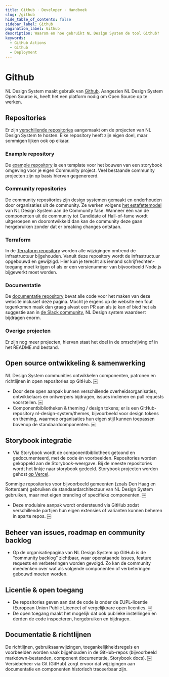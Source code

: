 ```yaml
---
title: Github · Developer · Handboek
slug: /github
hide_table_of_contents: false
sidebar_label: Github
pagination_label: Github
description: Waarom en hoe gebruikt NL Design System de tool Github?
keywords:
  - GitHub Actions
  - Github
  - Deployment
---
```


# Github

NL Design System maakt gebruik van [Github](https://github.com). Aangezien NL Design System Open Source is, heeft het een platform nodig om Open Source op te werken.

## Repositories

Er zijn [verschillende repositories](https://github.com/orgs/nl-design-system/repositories) aangemaakt om de projecten van NL Design System te hosten. Elke repository heeft zijn eigen doel, maar sommigen lijken ook op elkaar.

### Example repository

De [example repository](https://github.com/nl-design-system/example) is een template voor het bouwen van een storybook omgeving voor je eigen Community project. Veel bestaande community projecten zijn op basis hiervan gegenereerd.

### Community repositories

De community repositories zijn design systemen gemaakt en onderhouden door organisaties uit de community. Ze werken volgens [het estafettemodel](/handboek/estafettemodel) van NL Design System aan de Community fase. Wanneer één van de componenten uit de community tot Candidate of Hall-of-fame wordt uitgeroepen en doorontwikkeld dan kan de community deze gaan hergebruiken zonder dat er breaking changes ontstaan.

### Terraform

In de [Terraform repository](https://github.com/nl-design-system/terraform) worden alle wijzigingen omtrend de infrastructuur bijgehouden. Vanuit deze repository wordt de infrastructuur opgebouwd en gewijzigd. Hier kun je terecht als iemand schrijfrechten-toegang moet krijgen of als er een versienummer van bijvoorbeeld Node.js bijgewerkt moet worden.

### Documentatie

De [documentatie repository](https://github.com/nl-design-system/documentatie) bevat alle code voor het maken van deze website inclusief deze pagina. Mocht je ergens op de website een fout tegenkomen maak dan graag alvast een PR aan als je kan of bied het als suggestie aan in [de Slack community](/slack), NL Design system waardeert bijdragen enorm.

### Overige projecten

Er zijn nog meer projecten, hiervan staat het doel in de omschrijving of in het README.md bestand.

## Open source ontwikkeling & samenwerking

NL Design System communities ontwikkelen componenten, patronen en richtlijnen in open repositories op GitHub. ￼

- Door deze open aanpak kunnen verschillende overheidsorganisaties, ontwikkelaars en ontwerpers bijdragen, issues indienen en pull requests voorstellen. ￼
- Componentbibliotheken & theming / design tokens; er is een GitHub-repository nl-design-system/themes, bijvoorbeeld voor design tokens en theming, waarmee organisaties hun eigen stijl kunnen toepassen bovenop de standaardcomponenten. ￼

## Storybook integratie

- Via Storybook wordt de componentbibliotheek getoond en gedocumenteerd, met de code én voorbeelden. Repositories worden gekoppeld aan de Storybook-weergave. Bij de meeste repositories wordt het linkje naar storybook gedeeld. Storybook projecten worden gehost [op Vercel](/vercel).

Sommige repositories voor bijvoorbeeld gemeenten (zoals Den Haag en Rotterdam) gebruiken de standaardarchitectuur van NL Design System gebruiken, maar met eigen branding of specifieke componenten. ￼

- Deze modulaire aanpak wordt ondersteund via GitHub zodat verschillende partijen hun eigen extensies of varianten kunnen beheren in aparte repos. ￼

## Beheer van issues, roadmap en community backlog

- Op de organisatiepagina van NL Design System op GitHub is de “community backlog” zichtbaar, waar openstaande issues, feature requests en verbeteringen worden gevolgd. Zo kan de community meedenken over wat als volgende componenten of verbeteringen gebouwd moeten worden.

## Licentie & open toegang

- De repositories geven aan dat de code is onder de EUPL-licentie (European Union Public Licence) of vergelijkbare open licenties. ￼
- De open toegang maakt het mogelijk dat ook publieke instellingen en derden de code inspecteren, hergebruiken en bijdragen.

## Documentatie & richtlijnen

De richtlijnen, gebruiksaanwijzingen, toegankelijkheidsregels en voorbeelden worden vaak bijgehouden in de GitHub-repos (bijvoorbeeld markdown-bestanden, component documentatie, Storybook docs). ￼
Versiebeheer via Git (GitHub) zorgt ervoor dat wijzigingen aan documentatie en componenten historisch traceerbaar zijn.
